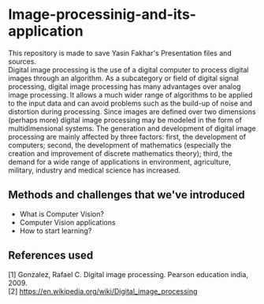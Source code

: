 # Image-processinig-and-its-application
This repository is made to save Yasin Fakhar's Presentation files and sources. <br>
Digital image processing is the use of a digital computer to process digital images through an algorithm. As a subcategory or field of digital signal processing, digital image processing has many advantages over analog image processing. It allows a much wider range of algorithms to be applied to the input data and can avoid problems such as the build-up of noise and distortion during processing. Since images are defined over two dimensions (perhaps more) digital image processing may be modeled in the form of multidimensional systems. The generation and development of digital image processing are mainly affected by three factors: first, the development of computers; second, the development of mathematics (especially the creation and improvement of discrete mathematics theory); third, the demand for a wide range of applications in environment, agriculture, military, industry and medical science has increased.
## Methods and challenges that we've introduced
- What is Computer Vision?
- Computer Vision applications
- How to start learning?

## References used
[1] Gonzalez, Rafael C. Digital image processing. Pearson education india, 2009. <br>
[2] https://en.wikipedia.org/wiki/Digital_image_processing <br>


